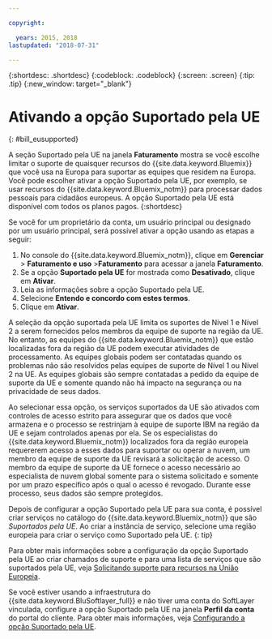 ```yaml
---

copyright:

  years: 2015, 2018
lastupdated: "2018-07-31"

---
```


{:shortdesc: .shortdesc}
{:codeblock: .codeblock}
{:screen: .screen}
{:tip: .tip}
{:new_window: target="_blank"}

# Ativando a opção Suportado pela UE
{: #bill_eusupported}

A seção Suportado pela UE na janela **Faturamento** mostra se você escolhe limitar o suporte de quaisquer recursos do {{site.data.keyword.Bluemix}} que você usa na Europa para suportar as equipes que residem na Europa. Você pode escolher ativar a opção Suportado pela UE, por exemplo, se usar recursos do {{site.data.keyword.Bluemix_notm}} para processar dados pessoais para cidadãos europeus. A opção Suportado pela UE está disponível com todos os planos pagos.
{:shortdesc}

Se você for um proprietário da conta, um usuário principal ou designado por um usuário principal, será possível ativar a opção usando as etapas a seguir:

1. No console do {{site.data.keyword.Bluemix_notm}}, clique em **Gerenciar** > **Faturamento e uso** >**Faturamento** para acessar a janela **Faturamento**.  
2. Se a opção **Suportado pela UE** for mostrada como **Desativado**, clique em **Ativar**.
3. Leia as informações sobre a opção Suportado pela UE.
4. Selecione **Entendo e concordo com estes termos**.
5. Clique em **Ativar**.

A seleção da opção suportada pela UE limita os suportes de Nível 1 e Nível 2 a serem fornecidos pelos membros da equipe de suporte na região da UE. No entanto, as equipes do {{site.data.keyword.Bluemix_notm}} que estão localizadas fora da região da UE podem executar atividades de processamento. As equipes globais podem ser contatadas quando os problemas não são resolvidos pelas equipes de suporte de Nível 1 ou Nível 2 na UE. As equipes globais são sempre contatadas a pedido da equipe de suporte da UE e somente quando não há impacto na segurança ou na privacidade de seus dados.

Ao selecionar essa opção, os serviços suportados da UE são ativados com controles de acesso estrito para assegurar que os dados que você armazena e o processo se restrinjam à equipe de suporte IBM na região da UE e sejam controlados apenas por ela. Se os especialistas do {{site.data.keyword.Bluemix_notm}} localizados fora da região europeia requererem acesso a esses dados para suportar ou operar a nuvem, um membro da equipe de suporte da UE revisará a solicitação de acesso. O membro da equipe de suporte da UE fornece o acesso necessário ao especialista de nuvem global somente para o sistema solicitado e somente por um prazo específico após o qual o acesso é revogado. Durante esse processo, seus dados são sempre protegidos.

Depois de configurar a opção Suportado pela UE para sua conta, é possível criar serviços no catálogo do {{site.data.keyword.Bluemix_notm}} que são *Suportados pela UE*. Ao criar a instância de serviço, selecione uma região europeia para criar o serviço como Suportado pela UE.
{: tip}

Para obter mais informações sobre a configuração da opção Suportado pela UE ao criar chamados de suporte e para uma lista de serviços que são suportados pela UE, veja [Solicitando suporte para recursos na União Europeia](/docs/get-support/howtogetsupport.html#eusupported).

Se você estiver usando a infraestrutura do {{site.data.keyword.BluSoftlayer_full}} e não tiver uma conta do SoftLayer vinculada, configure a opção Suportado pela UE na janela **Perfil da conta** do portal do cliente. Para obter mais informações, veja [Configurando a opção Suportado pela UE](/docs/customer-portal/cpmanuserprof.html#cp_seteusupported).

